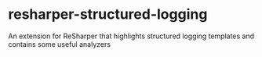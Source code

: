 # resharper-structured-logging

An extension for ReSharper that highlights structured logging templates and contains some useful analyzers
